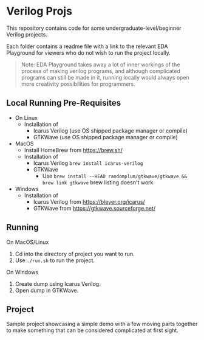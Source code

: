 # Verilog Projs

This repository contains code for some undergraduate-level/beginner Verilog projects.

Each folder contains a readme file with a link to the relevant EDA Playground for viewers who do not wish to run the project locally.

> Note: EDA Playground takes away a lot of inner workings of the process of making verilog programs, and although complicated programs can still be made in it, running locally would always open more creativity possibilities for programmers.

## Local Running Pre-Requisites

- On Linux
  - Installation of
    - Icarus Verilog (use OS shipped package manager or compile)
    - GTKWave (use OS shipped package manager or compile)
- MacOS
  - Install HomeBrew from https://brew.sh/
  - Installation of
    - Icarus Verilog `brew install icarus-verilog`
    - GTKWave
      - Use `brew install --HEAD randomplum/gtkwave/gtkwave && brew link gtkwave` brew listing doesn't work
- Windows
  - Installation of
    - Icarus Verilog from https://bleyer.org/icarus/
    - GTKWave from https://gtkwave.sourceforge.net/

## Running

On MacOS/Linux

1. Cd into the directory of project you want to run.
2. Use `./run.sh` to run the project.

On Windows

1. Create dump using Icarus Verilog.
2. Open dump in GTKWave.

## Project

Sample project showcasing a simple demo with a few moving parts together to make something that can be considered complicated at first sight.
